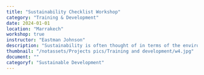 ```yaml
---
title: "Sustainability Checklist Workshop"
category: "Training & Development"
date: 2024-01-01
location: "Marrakech"
workshop: true
instructor: "Eastman Johnson"
description: "Sustainability is often thought of in terms of the environment, but this workshop facilitates a discussion about sustainability beyond environmental sustainability. It lays out a checklist that organizations can use to ensure the impacts of their projects last long after their direct interference with it. Participants are able to evaluate their own projects and come up with ways to improve them so that they are able to create a more lasting impact."
thumbnail: "/notassets/Projects pics/Training and development/w4.jpg"
document: ""
categoryf: "Sustainable Development"
---
```

